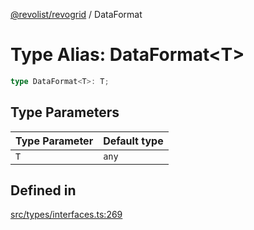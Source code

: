 [@revolist/revogrid](README.md) / DataFormat

# Type Alias: DataFormat\<T\>

```ts
type DataFormat<T>: T;
```

## Type Parameters

| Type Parameter | Default type |
| ------ | ------ |
| `T` | `any` |

## Defined in

[src/types/interfaces.ts:269](https://github.com/revolist/revogrid/blob/93797f94eaa9e63cf9af5b06a562d49fdbb8dcd2/src/types/interfaces.ts#L269)
